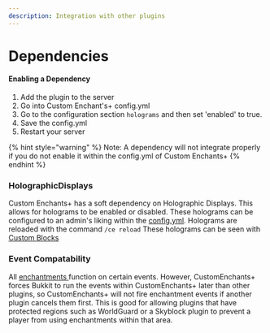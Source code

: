 ```yaml
---
description: Integration with other plugins
---
```


# Dependencies

#### Enabling **a Dependency**

1. Add the plugin to the server
2. Go into Custom Enchant's+ config.yml
3. Go to the configuration section `holograms` and then set 'enabled' to true.
4. Save the config.yml
5. Restart your server

{% hint style="warning" %}
Note: A dependency will not integrate properly if you do not enable it within the config.yml of Custom Enchants+
{% endhint %}

### HolographicDisplays

Custom Enchants+ has a soft dependency on Holographic Displays. This allows for holograms to be enabled or disabled. These holograms can be configured to an admin's liking within the [config.yml](configuration-files/config.yml.md). Holograms are reloaded with the command `/ce reload` These holograms can be seen with [Custom Blocks](custom-blocks.md)

### Event Compatability

All [enchantments ](enchants.md)function on certain events. However, CustomEnchants+ forces Bukkit to run the events within CustomEnchants+ later than other plugins, so CustomEnchants+ will not fire enchantment events if another plugin cancels them first. This is good for allowing plugins that have protected regions such as WorldGuard or a Skyblock plugin to prevent a player from using enchantments within that area.

